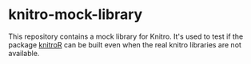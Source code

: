 # knitro-mock-library

This repository contains a mock library for Knitro. It's used to test if the package [knitroR](https://github.com/jtilly/knitroR) can be built even when the real knitro libraries are not available.
